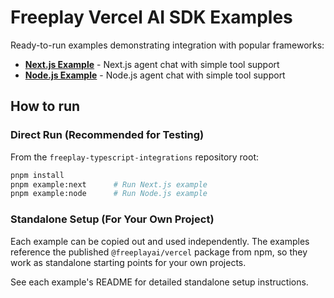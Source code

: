 # Freeplay Vercel AI SDK Examples

Ready-to-run examples demonstrating integration with popular frameworks:

- **[Next.js Example](./next/README.md)** - Next.js agent chat with simple tool support
- **[Node.js Example](./node/README.md)** - Node.js agent chat with simple tool support

## How to run

### Direct Run (Recommended for Testing)

From the `freeplay-typescript-integrations` repository root:

```bash
pnpm install
pnpm example:next      # Run Next.js example
pnpm example:node      # Run Node.js example
```

### Standalone Setup (For Your Own Project)

Each example can be copied out and used independently. The examples reference the published `@freeplayai/vercel` package from npm, so they work as standalone starting points for your own projects.

See each example's README for detailed standalone setup instructions.
